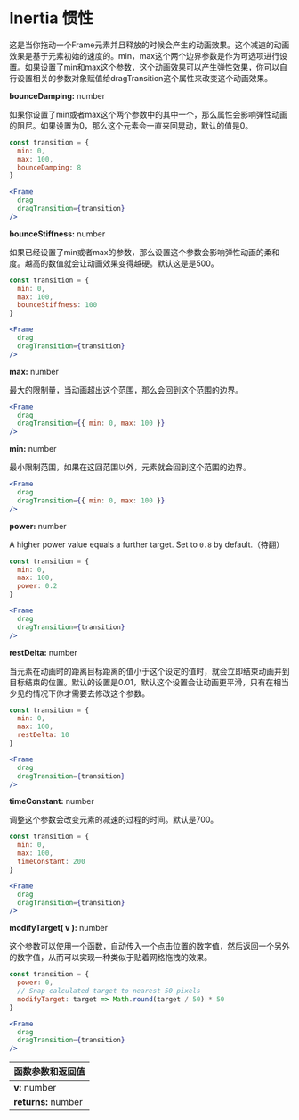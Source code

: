 # Inertia 惯性

这是当你拖动一个Frame元素并且释放的时候会产生的动画效果。这个减速的动画效果是基于元素初始的速度的。min，max这个两个边界参数是作为可选项进行设置。如果设置了min和max这个参数，这个动画效果可以产生弹性效果，你可以自行设置相关的参数对象赋值给dragTransition这个属性来改变这个动画效果。

**bounceDamping:** number

如果你设置了min或者max这个两个参数中的其中一个，那么属性会影响弹性动画的阻尼。如果设置为0，那么这个元素会一直来回晃动，默认的值是0。

```jsx
const transition = {
  min: 0,
  max: 100,
  bounceDamping: 8
}

<Frame
  drag
  dragTransition={transition}
/>
```



**bounceStiffness:** number

如果已经设置了min或者max的参数，那么设置这个参数会影响弹性动画的柔和度。越高的数值就会让动画效果变得越硬。默认这是是500。

```jsx
const transition = {
  min: 0,
  max: 100,
  bounceStiffness: 100
}

<Frame
  drag
  dragTransition={transition}
/>
```



**max:** number

最大的限制量，当动画超出这个范围，那么会回到这个范围的边界。

```jsx
<Frame
  drag
  dragTransition={{ min: 0, max: 100 }}
/>
```



**min:** number

最小限制范围，如果在这回范围以外，元素就会回到这个范围的边界。

```jsx
<Frame
  drag
  dragTransition={{ min: 0, max: 100 }}
/>
```



**power:** number

A higher power value equals a further target. Set to `0.8` by default.（待翻）

```jsx
const transition = {
  min: 0,
  max: 100,
  power: 0.2
}

<Frame
  drag
  dragTransition={transition}
/>
```



**restDelta:** number

当元素在动画时的距离目标距离的值小于这个设定的值时，就会立即结束动画并到目标结束的位置。默认的设置是0.01，默认这个设置会让动画更平滑，只有在相当少见的情况下你才需要去修改这个参数。

```jsx
const transition = {
  min: 0,
  max: 100,
  restDelta: 10
}

<Frame
  drag
  dragTransition={transition}
/>
```



**timeConstant:** number

调整这个参数会改变元素的减速的过程的时间。默认是700。

```jsx
const transition = {
  min: 0,
  max: 100,
  timeConstant: 200
}

<Frame
  drag
  dragTransition={transition}
/>
```



**modifyTarget\( v \):** number

这个参数可以使用一个函数，自动传入一个点击位置的数字值，然后返回一个另外的数字值，从而可以实现一种类似于贴着网格拖拽的效果。

```jsx
const transition = {
  power: 0,
  // Snap calculated target to nearest 50 pixels
  modifyTarget: target => Math.round(target / 50) * 50
}

<Frame
  drag
  dragTransition={transition}
/>
```

| 函数参数和返回值 |
| :--- |
| **v:** number |
| **returns:** number |






